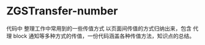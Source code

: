 # ZGSTransfer-number
代码中 整理工作中常用到的一些传值方式 以页面间传值的方式归纳出来，包含 代理 block 通知等多种方式的传值，一份代码涵盖各种传值方法，知识点的总结。

